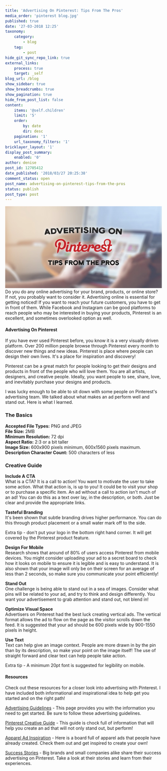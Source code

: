 ```yaml
---
title: 'Advertising On Pinterest: Tips From The Pros'
media_order: 'pinterest blog.jpg'
published: true
date: '27-03-2018 12:25'
taxonomy:
    category:
        - blog
    tag:
        - post
hide_git_sync_repo_link: true
external_links:
    process: true
    target: _self
blog_url: /blog
show_sidebar: true
show_breadcrumbs: true
show_pagination: true
hide_from_post_list: false
content:
    items: '@self.children'
    limit: '5'
    order:
        by: date
        dir: desc
    pagination: '1'
    url_taxonomy_filters: '1'
bricklayer_layout: '1'
display_post_summary:
    enabled: '0'
author: denise
post_id: 12705412
date_published: '2018/03/27 20:25:38'
comment_status: open
post_name: advertising-on-pinterest-tips-from-the-pros
status: publish
post_type: post
---
```


[![](pinterest%20blog.jpg)](/blog/e-commerce-tips/advertising-on-pinterest-tips-from-the-pros)
Do you do any online advertising for your brand, products, or online store? If not, you probably want to consider it. Advertising online is essential for getting noticed! If you want to reach your future customers, you have to get in front of them. While Facebook and Instagram can be good platforms to reach people who may be interested in buying your products, Pinterest is an excellent, and sometimes overlooked option as well. 

<h4>Advertising On Pinterest</h4>
 
If you have ever used Pinterest before, you know it is a very visually driven platform. Over 200 million people browse through Pinterest every month to discover new things and new ideas. Pinterest is place where people can design their own lives. It's a place for inspiration and discovery! 

Pinterest can be a great match for people looking to get their designs and products in front of the people who will love them. You are all artists, designers, and creative people. Ideally, you want people to see, share, love, and inevitably purchase your designs and products. 

I was lucky enough to be able to sit down with some people on Pinterest's advertising team. We talked about what makes an ad perform well and stand out. Here is what I learned. 

<h3>The Basics </h3>

<strong>Accepted File Types:</strong> PNG and JPEG<br>
<strong>File Size: </strong> 2MB<br>
<strong>Minimum Resolution:</strong> 72 dpi<br>
<strong>Aspect Ratio:</strong> 2:3 or a bit taller<br>
<strong>Image Size:</strong> 600x900 pixels minimum, 600x1560 pixels maximum.<br>
<strong>Description Character Count:</strong> 500 characters of less<br>

<h3>Creative Guide</h3>

<strong>Include A CTA</strong><br>
What is a CTA? It is a call to action! You want to motivate the user to take some action. What that action is, is up to you! It could be to visit your shop or to purchase a specific item. An ad without a call to action isn't much of an ad! You can do this as a text over lay, in the description, or both. Just be clear and provide the appropriate links. <br>

<strong>Tasteful Branding</strong><br>
It's been shown that subtle branding drives higher performance. You can do this through product placement or a small water mark off to the side. <br>

Extra tip - don't put your logo in the bottom right hand corner. It will get covered by the Pinterest product feature.  <br>

<strong>Design For Mobile</strong><br>
Research shows that around of 80% of users access Pinterest from mobile devices.  You might consider uploading your ad to a secret board to check how it looks on mobile to ensure it is legible and is easy to understand. It is also shown that your image will only be on their screen for an average of less than 2 seconds, so make sure you communicate your point efficiently!  <br>

<strong>Stand Out </strong><br>
One challenge is being able to stand out in a sea of images. Consider what pins will be related to your ad, and try to think and design differently. You want your advertisement to grab attention and stand out, not blend in! <br>

<strong>Optimize Visual Space</strong><br>
Advertisers on Pinterest had the best luck creating vertical ads. The vertical format allows the ad to flow on the page as the visitor scrolls down the feed. It is suggested that your ad should be 600 pixels wide by 900-1550 pixels in height.  <br>

<strong>Use Text</strong><br>
Text can help give an image context. People are more drawn in by the pin than by its description, so make your point on the image itself! The use of straight forward and clear text can help people take action. <br>

Extra tip - A minimum 20pt font is suggested for legibility on mobile. <br>

<h4> Resources </h4>

Check out these resources for a closer look into advertising with Pinterest. I have included both informational and inspirational idea to help get you started and on the right path! 

<a href="https://policy.pinterest.com/en/advertising-guidelines" target="_blank">Advertising Guidelines</a> - This page provides you with the information you need to get started. Be sure to follow these advertising guidelines. 

<a href="https://drive.google.com/file/d/1j_0WKXuu-988t8K8XHiQ_tFgt6R1nk0o/view" target="_blank">Pinterest Creative Guide</a> - This guide is chock full of information that will help you create an ad that will not only stand out, but perform!  

<a href="https://www.pinterest.com/pinstances/apparel-direct-response/" target="_blank">Apparel Ad Inspiration</a> - Here is a board full of apparel ads that people have already created. Check them out and get inspired to create your own! 

<a href="https://business.pinterest.com/en/success-stories" target="_blank">Success Stories</a> - Big brands and small companies alike share their success advertising on Pinterest. Take a look at their stories and learn from their experiences. 


